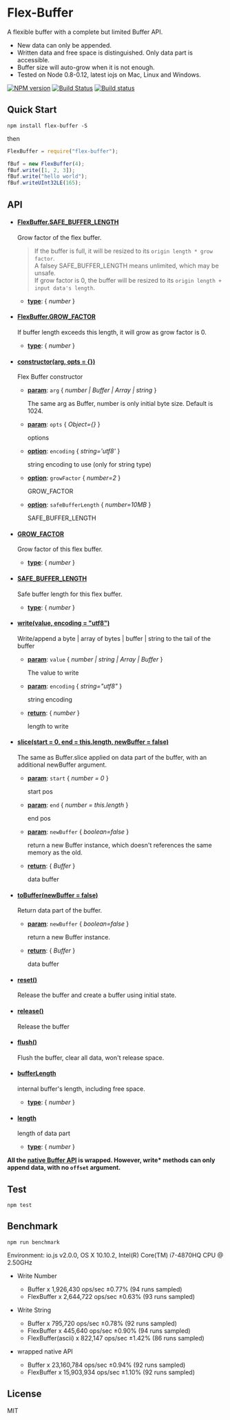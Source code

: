 Flex-Buffer
===================
A flexible buffer with a complete but limited Buffer API.
- New data can only be appended.
- Written data and free space is distinguished. Only data part is accessible.
- Buffer size will auto-grow when it is not enough.
- Tested on Node 0.8-0.12, latest iojs on Mac, Linux and Windows.

[![NPM version](https://badge.fury.io/js/flex-buffer.svg)](https://www.npmjs.com/package/flex-buffer)
[![Build Status](https://travis-ci.org/dracupid/flex-buffer.svg)](https://travis-ci.org/dracupid/flex-buffer)
[![Build status](https://ci.appveyor.com/api/projects/status/github/dracupid/flex-buffer?svg=true)](https://ci.appveyor.com/project/dracupid/flex-buffer)


## Quick Start
```
npm install flex-buffer -S
```
then
```javascript
FlexBuffer = require("flex-buffer");

fBuf = new FlexBuffer(4);
fBuf.write([1, 2, 3]);
fBuf.write("hello world");
fBuf.writeUInt32LE(165);
```

## API


- #### <a href="./src/index.coffee?source#L12" target="_blank"><b>FlexBuffer.SAFE\_BUFFER_LENGTH</b></a>
  Grow factor of the flex buffer. </br>
  > If the buffer is full, it will be resized to its `origin length * grow factor`. <br/>
  > A falsey SAFE_BUFFER_LENGTH means unlimited, which may be unsafe. <br/>
  > If grow factor is 0, the buffer will be resized to its `origin length + input data's length`.

  - **<u>type</u>**: { _number_ }

- #### <a href="./src/index.coffee?source#L19" target="_blank"><b>FlexBuffer.GROW\_FACTOR</b></a>
  If buffer length exceeds this length, it will grow as grow factor is 0.

  - **<u>type</u>**: { _number_ }

- #### <a href="./src/index.coffee?source#L29" target="_blank"><b>constructor(arg, opts = {})</b></a>
  Flex Buffer constructor

  - **<u>param</u>**: `arg` { _number | Buffer | Array | string_ }

    The same arg as Buffer, number is only initial byte size. Default is 1024.

  - **<u>param</u>**: `opts` { _Object={}_ }

    options

  - **<u>option</u>**: `encoding` { _string='utf8'_ }

    string encoding to use (only for string type)

  - **<u>option</u>**: `growFactor` { _number=2_ }

    GROW_FACTOR

  - **<u>option</u>**: `safeBufferLength` { _number=10MB_ }

    SAFE_BUFFER_LENGTH

- #### <a href="./src/index.coffee?source#L45" target="_blank"><b>GROW\_FACTOR</b></a>
  Grow factor of this flex buffer.

  - **<u>type</u>**: { _number_ }

- #### <a href="./src/index.coffee?source#L51" target="_blank"><b>SAFE\_BUFFER_LENGTH</b></a>
  Safe buffer length for this flex buffer.

  - **<u>type</u>**: { _number_ }

- #### <a href="./src/index.coffee?source#L130" target="_blank"><b>write(value, encoding = "utf8")</b></a>
  Write/append a byte | array of bytes | buffer | string to the tail of the buffer

  - **<u>param</u>**: `value` { _number | string | Array | Buffer_ }

    The value to write

  - **<u>param</u>**: `encoding` { _string="utf8"_ }

    string encoding

  - **<u>return</u>**: { _number_ }

    length to write

- #### <a href="./src/index.coffee?source#L149" target="_blank"><b>slice(start =  0, end =  this.length, newBuffer = false)</b></a>
  The same as Buffer.slice applied on data part of the buffer, with an additional newBuffer argument.

  - **<u>param</u>**: `start` { _number = 0_ }

    start pos

  - **<u>param</u>**: `end` { _number = this.length_ }

    end pos

  - **<u>param</u>**: `newBuffer` { _boolean=false_ }

    return a new Buffer instance, which doesn't references the same memory as the old.

  - **<u>return</u>**: { _Buffer_ }

    data buffer

- #### <a href="./src/index.coffee?source#L158" target="_blank"><b>toBuffer(newBuffer = false)</b></a>
  Return data part of the buffer.

  - **<u>param</u>**: `newBuffer` { _boolean=false_ }

    return a new Buffer instance.

  - **<u>return</u>**: { _Buffer_ }

    data buffer

- #### <a href="./src/index.coffee?source#L177" target="_blank"><b>reset()</b></a>
  Release the buffer and create a buffer using initial state.

- #### <a href="./src/index.coffee?source#L186" target="_blank"><b>release()</b></a>
  Release the buffer

- #### <a href="./src/index.coffee?source#L194" target="_blank"><b>flush()</b></a>
  Flush the buffer, clear all data, won't release space.

- #### <a href="./src/index.coffee?source#L202" target="_blank"><b>bufferLength</b></a>
  internal buffer's length, including free space.

  - **<u>type</u>**: { _number_ }

- #### <a href="./src/index.coffee?source#L208" target="_blank"><b>length</b></a>
  length of data part

  - **<u>type</u>**: { _number_ }



__All the [native Buffer API](https://iojs.org/api/buffer.html) is wrapped. However, write* methods can only append data, with no `offset` argument.__

## Test
```
npm test
```

## Benchmark
```
npm run benchmark
```

Environment: io.js v2.0.0, OS X 10.10.2, Intel(R) Core(TM) i7-4870HQ CPU @ 2.50GHz

- Write Number
    - Buffer x 1,926,430 ops/sec ±0.77% (94 runs sampled)
    - FlexBuffer x 2,644,722 ops/sec ±0.63% (93 runs sampled)

- Write String
    - Buffer x 795,720 ops/sec ±0.78% (92 runs sampled)
    - FlexBuffer x 445,640 ops/sec ±0.90% (94 runs sampled)
    - FlexBuffer(ascii) x 822,147 ops/sec ±1.42% (86 runs sampled)

- wrapped native API
    - Buffer x 23,160,784 ops/sec ±0.94% (92 runs sampled)
    - FlexBuffer x 15,903,934 ops/sec ±1.10% (92 runs sampled)

## License
MIT
